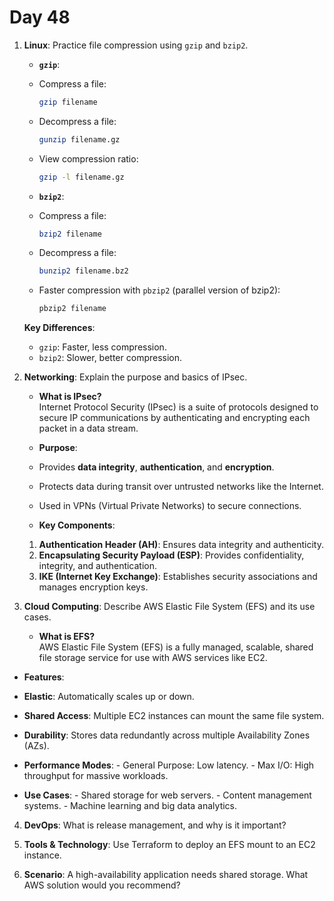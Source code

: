 # Day 48

1. **Linux**: Practice file compression using `gzip` and `bzip2`.
   - **`gzip`**:
    - Compress a file:
      ```bash
      gzip filename
      ```
    - Decompress a file:
      ```bash
      gunzip filename.gz
      ```
    - View compression ratio:
      ```bash
      gzip -l filename.gz
      ```

   - **`bzip2`**:
    - Compress a file:
      ```bash
      bzip2 filename
      ```
    - Decompress a file:
      ```bash
      bunzip2 filename.bz2
      ```
    - Faster compression with `pbzip2` (parallel version of bzip2):
      ```bash
      pbzip2 filename
      ```

   **Key Differences**:
   - `gzip`: Faster, less compression.
   - `bzip2`: Slower, better compression.



2. **Networking**: Explain the purpose and basics of IPsec.
   - **What is IPsec?**  
  Internet Protocol Security (IPsec) is a suite of protocols designed to secure IP communications by authenticating and encrypting each packet in a data stream.

   - **Purpose**:
    - Provides **data integrity**, **authentication**, and **encryption**.
    - Protects data during transit over untrusted networks like the Internet.
    - Used in VPNs (Virtual Private Networks) to secure connections.

   - **Key Components**:
    1. **Authentication Header (AH)**: Ensures data integrity and authenticity.
    2. **Encapsulating Security Payload (ESP)**: Provides confidentiality, integrity, and authentication.
    3. **IKE (Internet Key Exchange)**: Establishes security associations and manages encryption keys.



3. **Cloud Computing**: Describe AWS Elastic File System (EFS) and its use cases.
   - **What is EFS?**  
  AWS Elastic File System (EFS) is a fully managed, scalable, shared file storage service for use with AWS services like EC2.

  - **Features**:
   - **Elastic**: Automatically scales up or down.
   - **Shared Access**: Multiple EC2 instances can mount the same file system.
   - **Durability**: Stores data redundantly across multiple Availability Zones (AZs).
   - **Performance Modes**:
    - General Purpose: Low latency.
    - Max I/O: High throughput for massive workloads.

   - **Use Cases**:
    - Shared storage for web servers.
    - Content management systems.
    - Machine learning and big data analytics.



4. **DevOps**: What is release management, and why is it important?

5. **Tools & Technology**: Use Terraform to deploy an EFS mount to an EC2 instance.

6. **Scenario**: A high-availability application needs shared storage. What AWS solution would you recommend?

